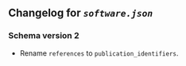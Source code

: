 ## Changelog for *`software.json`*

### Schema version 2

* Rename `references` to `publication_identifiers`.
